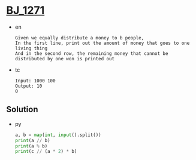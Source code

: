 # [BJ_1271](https://acmicpc.net/problem/1271)

* en

  ```en
  Given we equally distribute a money to b people,
  In the first line, print out the amount of money that goes to one living thing
  And in the second row, the remaining money that cannot be distributed by one won is printed out
  ```

* tc

  ```tc
  Input: 1000 100
  Output: 10
  0
  ```

## Solution

* py

  ```py
  a, b = map(int, input().split())
  print(a // b)
  print(a % b)
  print(c // (a * 2) * b)
  ```
